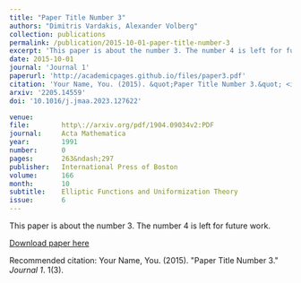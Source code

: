 ```yaml
---
title: "Paper Title Number 3"
authors: "Dimitris Vardakis, Alexander Volberg"
collection: publications
permalink: /publication/2015-10-01-paper-title-number-3
excerpt: 'This paper is about the number 3. The number 4 is left for future work.'
date: 2015-10-01
journal: 'Journal 1'
paperurl: 'http://academicpages.github.io/files/paper3.pdf'
citation: 'Your Name, You. (2015). &quot;Paper Title Number 3.&quot; <i>Journal 1</i>. 1(3).'
arxiv: '2205.14559'
doi: '10.1016/j.jmaa.2023.127622'

venue:       
file:        http\://arxiv.org/pdf/1904.09034v2:PDF
journal:     Acta Mathematica
year:        1991
number:      0
pages:       263&ndash;297
publisher:   International Press of Boston
volume:      166
month:       10
subtitle:    Elliptic Functions and Uniformization Theory
issue:       6
---
```

This paper is about the number 3. The number 4 is left for future work.

[Download paper here](http://academicpages.github.io/files/paper3.pdf)

Recommended citation: Your Name, You. (2015). "Paper Title Number 3." <i>Journal 1</i>. 1(3).

